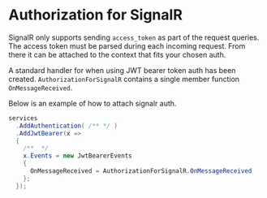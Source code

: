# Authorization for SignalR

SignalR only supports sending `access_token` as part of the request queries.
The access token must be parsed during each incoming request.
From there it can be attached to the context that fits your chosen auth.

A standard handler for when using JWT bearer token auth has been created.
`AuthorizationForSignalR` contains a single member function `OnMessageReceived`.

Below is an example of how to attach signalr auth.

```csharp
services
  .AddAuthentication( /** */ )
  .AddJwtBearer(x =>
  {
    /**  */
    x.Events = new JwtBearerEvents
    {
      OnMessageReceived = AuthorizationForSignalR.OnMessageReceived
    };
  });
```
